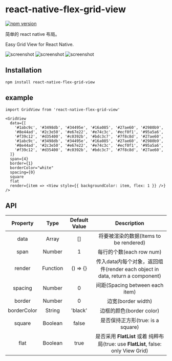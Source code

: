 # react-native-flex-grid-view

[![npm version](https://img.shields.io/npm/v/react-native-flex-grid-view.svg)](https://www.npmjs.com/package/react-native-flex-grid-view)

简单的 react native 布局。

Easy Grid View for React Native.

![screenshot](screenshot1.png)
![screenshot](screenshot2.png)
![screenshot](screenshot3.png)

## Installation

```
npm install react-native-flex-grid-view
```

## example

```
import GridView from 'react-native-flex-grid-view'

<GridView
  data={[
    '#1abc9c', '#3498db', '#34495e', '#16a085', '#27ae60', '#2980b9',
    '#8e44ad', '#2c3e50', '#e67e22', '#e74c3c', '#ecf0f1', '#95a5a6',
    '#f39c12', '#d35400', '#c0392b', '#bdc3c7', '#7f8c8d', '#27ae60',
    '#1abc9c', '#3498db', '#34495e', '#16a085', '#27ae60', '#2980b9',
    '#8e44ad', '#2c3e50', '#e67e22', '#e74c3c', '#ecf0f1', '#95a5a6',
    '#f39c12', '#d35400', '#c0392b', '#bdc3c7', '#7f8c8d', '#27ae60',
  ]}
  span={4}
  border={1}
  borderColor="white"
  spacing={0}
  square
  flat
  render={item => <View style={{ backgroundColor: item, flex: 1 }} />}
/>
```

## API

| Property | Type | Default Value | Description |
|:----:|:----:|:----:|:----:|
|data|Array|[]|将要被渲染的数据(Items to be rendered)|
|span|Number|1|每行的个数(each row num)
|render|Function|() => {}|传入data内每个对象，返回组件(render each object in data, return a component)|
|spacing|Number|0|间距(Spacing between each item)|
|border|Number|0|边宽(border width)|
|borderColor|String|'black'|边框的颜色(border color)|
|square|Boolean|false|是否保持正方形(true: is a square)|
|flat|Boolean|true|是否采用 **FlatList** 或着 纯粹布局(true: use **FlatList**, false: only View Grid)